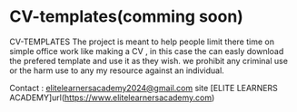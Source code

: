 # CV-templates(comming soon)

CV-TEMPLATES The project is meant to help people limit there time on simple office work like making a CV , in this case the can easly download the prefered template and use it as they wish. we prohibit any criminal use or the harm use to any my resource against an individual.

Contact : elitelearnersacademy2024@gmail.com
site [ELITE LEARNERS ACADEMY]url(https://www.elitelearnersacademy.com)

